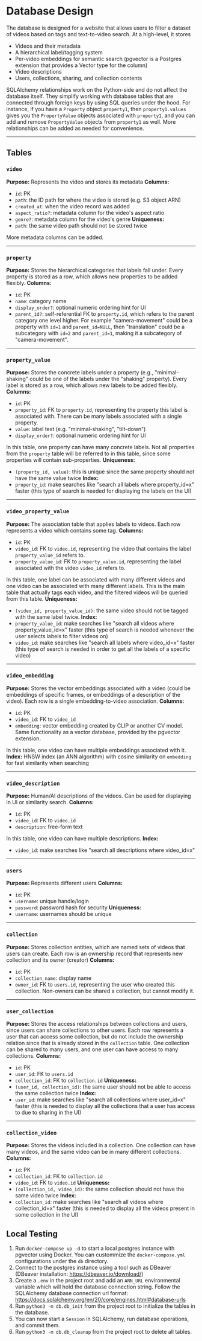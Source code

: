 # Database Design

The database is designed for a website that allows users to filter a dataset of videos based on tags and text-to-video search. At a high-level, it stores
- Videos and their metadata
- A hierarchical label/tagging system
- Per-video embeddings for semantic search (pgvector is a Postgres extension that provides a Vector type for the column)
- Video descriptions
- Users, collections, sharing, and collection contents

SQLAlchemy relationships work on the Python-side and do not affect the database itself. They simplify working with database tables that are connected through foreign keys by using SQL queries under the hood. For instance, if you have a `Property` object `property1`, then `property1.values` gives you the `PropertyValue` objects associated with `property1`, and you can add and remove `PropertyValue` objects from `property1` as well. More relationships can be added as needed for convenience.

---

## Tables

### `video`
**Purpose:** Represents the video and stores its metadata
**Columns:** 
- `id`: PK
- `path`: the ID path for where the video is stored (e.g. S3 object ARN)
- `created_at`: when the video record was added
- `aspect_ratio?`: metadata column for the video's aspect ratio
- `genre?`: metadata column for the video's genre
**Uniqueness:**
- `path`: the same video path should not be stored twice

More metadata columns can be added.

---

### `property`
**Purpose:** Stores the hierarchical categories that labels fall under. Every property is stored as a row, which allows new properties to be added flexibly.
**Columns:**
- `id`: PK
- `name`: category name
- `display_order?`: optional numeric ordering hint for UI
- `parent_id?`: self-referential FK to `property.id`, which refers to the parent category one level higher. For example "camera-movement" could be a property with `id=1` and `parent_id=NULL`, then "translation" could be a subcategory with `id=2` and `parent_id=1`, making it a subcategory of "camera-movement".

---

### `property_value`
**Purpose:** Stores the concrete labels under a property (e.g., "minimal-shaking" could be one of the labels under the "shaking" property). Every label is stored as a row, which allows new labels to be added flexibly.
**Columns:**
- `id`: PK
- `property_id`: FK to `property.id`, representing the property this label is associated with. There can be many labels associated with a single property.
- `value`: label text (e.g. "minimal-shaking", "tilt-down")
- `display_order?`: optional numeric ordering hint for UI

In this table, one property can have many concrete labels. Not all properties from the `property` table will be referred to in this table, since some properties will contain sub-properties.
**Uniqueness:**
- `(property_id, value)`: this is unique since the same property should not have the same value twice
**Index:** 
- `property_id`: make searches like "search all labels where property_id=x" faster (this type of search is needed for displaying the labels on the UI)

---

### `video_property_value`
**Purpose:** The association table that applies labels to videos. Each row represents a video which contains some tag.
**Columns:**
- `id`: PK
- `video_id`: FK to `video.id`, representing the video that contains the label `property_value_id` refers to.
- `property_value_id`: FK to `property_value.id`, representing the label associated with the video `video_id` refers to.

In this table, one label can be associated with many different videos and one video can be associated with many different labels. This is the main table that actually tags each video, and the filtered videos will be queried from this table.
**Uniqueness:**
- `(video_id, property_value_id)`: the same video should not be tagged with the same label twice.
**Index:** 
- `property_value_id`: make searches like "search all videos where property_value_id=x" faster (this type of search is needed whenever the user selects labels to filter videos on)
- `video_id`: make searches like "search all labels where video_id=x" faster (this type of search is needed in order to get all the labels of a specific video)

---

### `video_embedding`
**Purpose:** Stores the vector embeddings associated with a video (could be embeddings of specific frames, or embeddings of a description of the video). Each row is a single embedding-to-video association.
**Columns:**
- `id`: PK
- `video_id`: FK to `video_id`
- `embedding`: vector embedding created by CLIP or another CV model. Same functionality as a vector database, provided by the pgvector extension.

In this table, one video can have multiple embeddings associated with it.
**Index:** HNSW index (an ANN algorithm) with cosine similarity on `embedding` for fast similarity when searching

---

### `video_description`
**Purpose:** Human/AI descriptions of the videos. Can be used for displaying in UI or similarity search.
**Columns:**
- `id`: PK
- `video_id`: FK to `video.id`
- `description`: free-form text  

In this table, one video can have multiple descriptions.
**Index:**
- `video_id`: make searches like "search all descriptions where video_id=x"

---

### `users`
**Purpose:** Represents different users
**Columns:**
- `id`: PK
- `username`: unique handle/login
- `password`: password hash for security
**Uniqueness:**
- `username`: usernames should be unique

---

### `collection`
**Purpose:** Stores collection entities, which are named sets of videos that users can create. Each row is an ownership record that represents new collection and its owner (creator)
**Columns:**
- `id`: PK
- `collection_name`: display name
- `owner_id`: FK to `users.id`, representing the user who created this collection. Non-owners can be shared a collection, but cannot modify it.

---

### `user_collection`
**Purpose:** Stores the access relationships between collections and users, since users can share collections to other users. Each row represents a user that can access some collection, but do not include the ownership relation since that is already stored in the `collection` table. One collection can be shared to many users, and one user can have access to many collections.
**Columns:**
- `id`: PK
- `user_id`: FK to `users.id`
- `collection_id`: FK to `collection.id`
**Uniqueness:**
- `(user_id, collection_id)`: the same user should not be able to access the same collection twice
**Index:** 
- `user_id`: make searches like "search all collections where user_id=x" faster (this is needed to display all the collections that a user has access to due to sharing in the UI)

---

### `collection_video` 
**Purpose:** Stores the videos included in a collection. One collection can have many videos, and the same video can be in many different collections.
**Columns:**
- `id`: PK
- `collection_id`: FK to `collection.id`
- `video_id`: FK to `video.id` 
**Uniqueness:**
- `(collection_id, video_id)`: the same collection should not have the same video twice
**Index:**
- `collection_id`: make searches like "search all videos where collection_id=x" faster (this is needed to display all the videos present in some collection in the UI)

## Local Testing
1. Run `docker-compose up -d` to start a local postgres instance with pgvector using Docker. You can custommize the `docker-compose.yml` configurations under the `db` directory.
2. Connect to the postgres instance using a tool such as DBeaver (DBeaver installation: https://dbeaver.io/download/)
3. Create a `.env` in the project root and add an `ANN_URL` environmental variable which will hold the database connection string. Follow the SQLAlchemy database connection url format: https://docs.sqlalchemy.org/en/20/core/engines.html#database-urls
4. Run `python3 -m db.db_init` from the project root to initialize the tables in the database.
5. You can now start a `Session` in SQLAlchemy, run database operations, and commit them.
6. Run `python3 -m db.db_cleanup` from the project root to delete all tables.